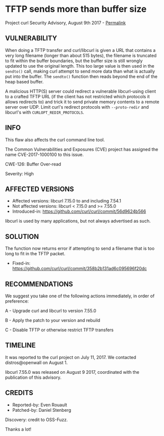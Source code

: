 TFTP sends more than buffer size
================================

Project curl Security Advisory, August 9th 2017 -
[Permalink](https://curl.se/docs/CVE-2017-1000100.html)

VULNERABILITY
-------------

When doing a TFTP transfer and curl/libcurl is given a URL that contains a
very long filename (longer than about 515 bytes), the filename is truncated to
fit within the buffer boundaries, but the buffer size is still wrongly updated
to use the original length. This too large value is then used in the
`sendto()` call, making curl attempt to send more data than what is actually
put into the buffer. The `sendto()` function then reads beyond the end of the
heap based buffer.

A malicious HTTP(S) server could redirect a vulnerable libcurl-using client to
a crafted TFTP URL (if the client has not restricted which protocols it allows
redirects to) and trick it to send private memory contents to a remote server
over UDP. Limit curl's redirect protocols with `--proto-redir` and libcurl's
with `CURLOPT_REDIR_PROTOCOLS`.

INFO
----

This flaw also affects the curl command line tool.

The Common Vulnerabilities and Exposures (CVE) project has assigned the name
CVE-2017-1000100 to this issue.

CWE-126: Buffer Over-read

Severity: High

AFFECTED VERSIONS
-----------------

- Affected versions: libcurl 7.15.0 to and including 7.54.1
- Not affected versions: libcurl < 7.15.0 and >= 7.55.0
- Introduced-in: https://github.com/curl/curl/commit/56d9624b566

libcurl is used by many applications, but not always advertised as such.

SOLUTION
------------

The function now returns error if attempting to send a filename that is too
long to fit in the TFTP packet.

- Fixed-in: https://github.com/curl/curl/commit/358b2b131ad6c095696f20dc

RECOMMENDATIONS
---------------

We suggest you take one of the following actions immediately, in order of
preference:

 A - Upgrade curl and libcurl to version 7.55.0

 B - Apply the patch to your version and rebuild

 C - Disable TFTP or otherwise restrict TFTP transfers

TIMELINE
---------

It was reported to the curl project on July 11, 2017. We contacted
distros@openwall on August 1.

libcurl 7.55.0 was released on August 9 2017, coordinated with the publication
of this advisory.

CREDITS
-------

- Reported-by: Even Rouault
- Patched-by: Daniel Stenberg

Discovery: credit to OSS-Fuzz.

Thanks a lot!
